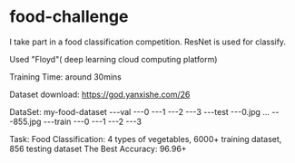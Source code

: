 # food-challenge
I take part in a food classification competition. ResNet is used for classify.

Used "Floyd"( deep learning cloud computing platform)

Training Time: around 30mins

Dataset download: https://god.yanxishe.com/26

DataSet:
my-food-dataset
---val
    ---0
    ---1
    ---2
    ---3
---test
   ---0.jpg
   ...
   ---855.jpg
---train
    ---0
    ---1
    ---2
    ---3
    
Task:
Food Classification: 4 types of vegetables, 6000+ training dataset, 856 testing dataset
The Best Accuracy: 96.96+


